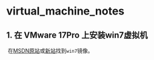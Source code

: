 # virtual_machine_notes





## 1. 在 VMware 17Pro 上安装win7虚拟机

​	在[MSDN原站](https://msdn.itellyou.cn/)或[新站](https://next.itellyou.cn/)找到`win7`镜像。
